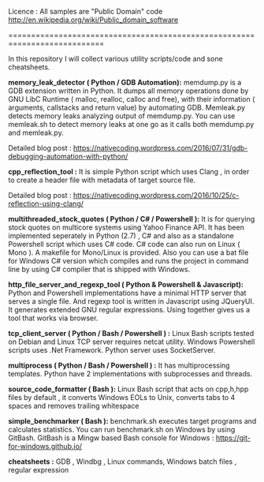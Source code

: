 Licence : All samples are "Public Domain" code 
http://en.wikipedia.org/wiki/Public_domain_software

===========================================================================

In this repository I will collect various utility scripts/code and sone cheatsheets.

**memory_leak_detector ( Python / GDB Automation):** memdump.py is a GDB extension written in Python. It dumps all memory operations done by GNU LibC Runtime ( malloc, realloc, calloc and free),
with their information ( arguments, callstacks and return value) by automating GDB. Memleak.py detects memory leaks analyzing output
of memdump.py. You can use memleak.sh to detect memory leaks at one go as it calls both memdump.py and memleak.py.

Detailed blog post : https://nativecoding.wordpress.com/2016/07/31/gdb-debugging-automation-with-python/

**cpp_reflection_tool :** It is  simple Python script which uses Clang , in order to create a header file
with metadata of target source file.

Detailed blog post : https://nativecoding.wordpress.com/2016/10/25/c-reflection-using-clang/

**multithreaded_stock_quotes ( Python / C# / Powershell ):** It is for querying stock quotes on multicore systems using Yahoo Finance API. It has been implemented seperately in Python (2.7) , C# and also as a standalone Powershell script which uses C# code. C# code can also run on Linux ( Mono ). A makefile for Mono/Linux is provided. Also you can use a bat file for Windows C# version which compiles and runs the project in command line by using C# compiler that is shipped with Windows.

**http_file_server_and_regexp_tool ( Python & Powershell & Javascript):** Python and Powershell implementations have a minimal HTTP server that serves a single file. And regexp tool is written in Javascript using JQueryUI. It generates extended GNU regular expressions. Using together gives us a tool that works via browser.

**tcp_client_server ( Python / Bash / Powershell ) :** Linux Bash scripts tested on Debian and Linux TCP server requires netcat utility. Windows Powershell scripts uses .Net Framework. Python server uses SocketServer.

**multiprocess ( Python / Bash / Powershell ) :** It has multiprocessing templates. Python have 2 implementations with subprocesses and threads.

**source_code_formatter ( Bash ):** Linux Bash script that acts on cpp,h,hpp files by default , it converts Windows EOLs to Unix, converts tabs to 4 spaces and removes trailing whitespace

**simple_benchmarker ( Bash ):** benchmark.sh executes target programs and calculates statistics. You can run benchmark.sh on Windows by using GitBash. GitBash is a Mingw based Bash console for Windows : https://git-for-windows.github.io/

**cheatsheets :** GDB ,  Windbg , Linux commands, Windows batch files , regular expression